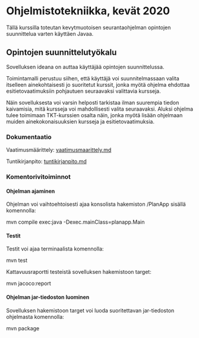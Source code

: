 # Ohjelmistotekniikka, kevät 2020
Tällä kurssilla toteutan kevytmuotoisen seurantaohjelman opintojen suunnittelua varten käyttäen Javaa.


## Opintojen suunnittelutyökalu

Sovelluksen ideana on auttaa käyttäjää opintojen suunnittelussa.

Toimintamalli perustuu siihen, että käyttäjä voi suunnitelmassaan valita itselleen ainekohtaisesti jo suoritetut kurssit, jonka myötä ohjelma ehdottaa esitietovaatimuksiin pohjautuen seuraavaksi valittavia kursseja.

Näin sovelluksesta voi varsin helposti tarkistaa ilman suurempia tiedon kaivamisia, mitä kursseja voi mahdollisesti valita seuraavaksi.
Aluksi ohjelma tulee toimimaan TKT-kurssien osalta näin, jonka myötä lisään ohjelmaan muiden ainekokonaisuuksien kursseja ja esitietovaatimuksia.

### Dokumentaatio

Vaatimusmäärittely: [vaatimusmaarittely.md](https://github.com/tikibeni/ot-harjoitustyo/blob/master/dokumentointi/vaatimusmaarittely.md)

Tuntikirjanpito: [tuntikirjanpito.md](https://github.com/tikibeni/ot-harjoitustyo/blob/master/dokumentointi/tuntikirjanpito.md)


### Komentorivitoiminnot

#### Ohjelman ajaminen

Ohjelman voi vaihtoehtoisesti ajaa konsolista hakemiston /PlanApp sisällä komennolla:

mvn compile exec:java -Dexec.mainClass=planapp.Main

#### Testit

Testit voi ajaa terminaalista komennolla: 

mvn test

Kattavuusraportti testeistä sovelluksen hakemistoon target: 

mvn jacoco:report

#### Ohjelman jar-tiedoston luominen

Sovelluksen hakemistoon target voi luoda suoritettavan jar-tiedoston ohjelmasta komennolla:

mvn package